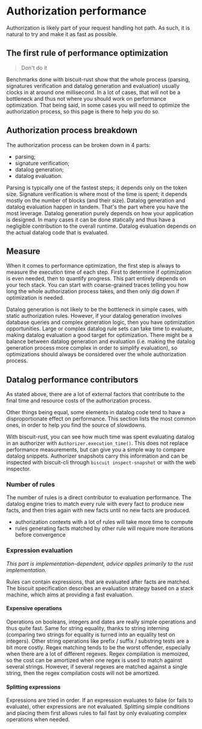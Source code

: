 # Authorization performance

Authorization is likely part of your request handling hot path. As such, it is natural to try and make it as fast as possible.

## The first rule of performance optimization

> Don't do it

Benchmarks done with biscuit-rust show that the whole process (parsing, signatures verification and datalog generation and evaluation) usually clocks in at around one millisecond. In a lot of cases, that will not be a bottleneck and thus not where you should work on performance optimization. That being said, in some cases you will need to optimize the authorization process, so this page is there to help you do so.

## Authorization process breakdown

The authorization process can be broken down in 4 parts:

- parsing;
- signature verification;
- datalog generation;
- datalog evaluation.

Parsing is typically one of the fastest steps; it depends only on the token size. Signature verification is where most of the time is spent; it depends mostly on the number of blocks (and their size). Datalog generation and datalog evaluation happen in tandem. That's the part where you have the most leverage. Datalog generation purely depends on how your application is designed. In many cases it can be done statically and thus have a negligible contribution to the overall runtime. Datalog evaluation depends on the actual datalog code that is evaluated.

## Measure

When it comes to performance optimization, the first step is always to measure the execution time of each step. First to determine if optimization is even needed, then to quantify progress.
This part entirely depends on your tech stack. You can start with coarse-grained traces telling you how long the whole authorization process takes, and then only dig down if optimization is needed.

Datalog generation is not likely to be the bottleneck in simple cases, with static authorization rules. However, if your datalog generation involves database queries and complex generation logic, then you have optimization opportunities. Large or complex datalog rule sets can take time to evaluate, making datalog evaluation a good target for optimization.
There might be a balance between datalog generation and evaluation (i.e. making the datalog generation process more complex in order to simplify evaluation), so optimizations should always be considered over the whole authorization process.

## Datalog performance contributors

As stated above, there are a lot of external factors that contribute to the final time and resource costs of the authorization process.

Other things being equal, some elements in datalog code tend to have a disproportionate effect on performance. This section lists the most common ones, in order to help you find the source of slowdowns.

With biscuit-rust, you can see how much time was spent evaluating datalog in an authorizer with `Authorizer.execution_time()`. This does not replace performance measurements, but can give you a simple way to compare datalog snippets. Authorizer snapshots carry this information and can be inspected with biscuit-cli through `biscuit inspect-snapshot` or with the web inspector.

### Number of rules

The number of rules is a direct contributor to evaluation performance. The datalog engine tries to match every rule with every fact to produce new facts, and then tries again with new facts until no new facts are produced.

- authorization contexts with a lot of rules will take more time to compute
- rules generating facts matched by other rule will require more iterations before convergence

### Expression evaluation

_This part is implementation-dependent, advice applies primarily to the rust implementation._

Rules can contain expressions, that are evaluated after facts are matched. The biscuit specification describes an evaluation strategy based on a stack machine, which aims at providing a fast evaluation.

#### Expensive operations

Operations on booleans, integers and dates are really simple operations and thus quite fast. Same for string equality, thanks to string interning (comparing two strings for equality is turned into an equality test on integers). Other string operations like prefix / suffix / substring tests are a bit more costly. Regex matching tends to be the worst offender, especially when there are a lot of different regexes. Regex compilation is memoized, so the cost can be amortized when one regex is used to match against several strings. However, if several regexes are matched against a single string, then the regex compilation costs will not be amortized.

#### Splitting expressions

Expressions are tried in order. If an expression evaluates to false (or fails to evaluate), other expressions are not evaluated. Splitting simple conditions and placing them first allows rules to fail fast by only evaluating complex operations when needed.
